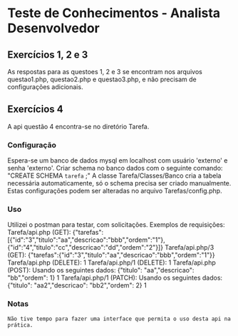 # Teste de Conhecimentos - Analista Desenvolvedor

## Exercícios 1, 2 e 3
As respostas para as questoes 1, 2 e 3 se encontram nos arquivos questao1.php, questao2.php e questao3.php, e não precisam de configurações adicionais.

## Exercícios 4
A api questão 4 encontra-se no diretório Tarefa.
### Configuração
Espera-se um banco de dados mysql em localhost com usuário 'externo' e senha 'externo'.
Criar schema no banco dados com o seguinte comando:
    "CREATE SCHEMA `tarefa` ;"
A classe Tarefa/Classes/Banco cria a tabela necessária automaticamente, só o schema precisa ser criado manualmente.
Estas configurações podem ser alteradas no arquivo Tarefas/config.php.
### Uso
Utilizei o postman para testar, com solicitações.
Exemplos de requisições:
Tarefa/api.php (GET):
    {"tarefas":[{"id":"3","titulo":"aa","descricao":"bbb","ordem":"1"},{"id":"4","titulo":"cc","descricao":"dd","ordem":"2"}]}
Tarefa/api.php/3 (GET):
    {"tarefas":{"id":"3","titulo":"aa","descricao":"bbb","ordem":"1"}}
Tarefa/api.php (DELETE):
    1
Tarefa/api.php/1 (DELETE):
    1
Tarefa/api.php (POST):
    Usando os seguintes dados: {"titulo": "aa","descricao": "bb","ordem": 1}
    1
Tarefa/api.php/1 (PATCH):
    Usando os seguintes dados: {"titulo": "aa2","descricao": "bb2","ordem": 2}
    1
### Notas
    Não tive tempo para fazer uma interface que permita o uso desta api na prática.
